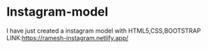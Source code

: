 # Instagram-model
I have just created a instagram model with HTML5,CSS,BOOTSTRAP
LINK:https://ramesh-instagram.netlify.app/
